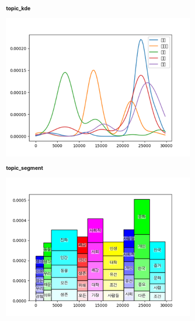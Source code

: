 #### topic_kde
![topic_kde](df48f74cec5241e73946e9bae4224e03db8723db_topic_kde.png)

#### topic_segment
![topic_segment](df48f74cec5241e73946e9bae4224e03db8723db_topic_segment.png)

